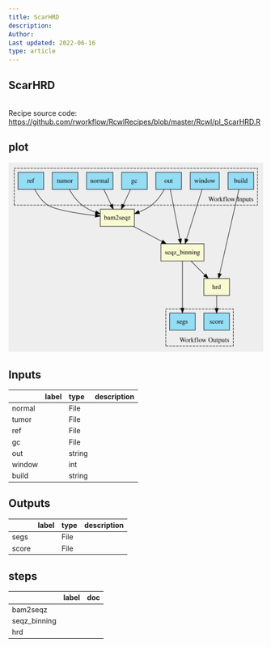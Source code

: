 ```yaml
---
title: ScarHRD
description: 
Author: 
Last updated: 2022-06-16
type: article
---
```

## ScarHRD
<br>Recipe source code: <https://github.com/rworkflow/RcwlRecipes/blob/master/Rcwl/pl_ScarHRD.R>
## plot
![## ScarHRD](/plots/ScarHRD.svg)
## Inputs
|       |label |type   |description  |
|:------|:-----|:------|:------------|
|normal |      |File   |  |
|tumor  |      |File   |  |
|ref    |      |File   |  |
|gc     |      |File   |  |
|out    |      |string |  |
|window |      |int    |  |
|build  |      |string |  |
## Outputs
|      |label        |type |description  |
|:-----|:------------|:----|:------------|
|segs  |  |File |  |
|score |  |File |  |
## steps
|             |label        |doc          |
|:------------|:------------|:------------|
|bam2seqz     |  |  |
|seqz_binning |  |  |
|hrd          |  |  |
